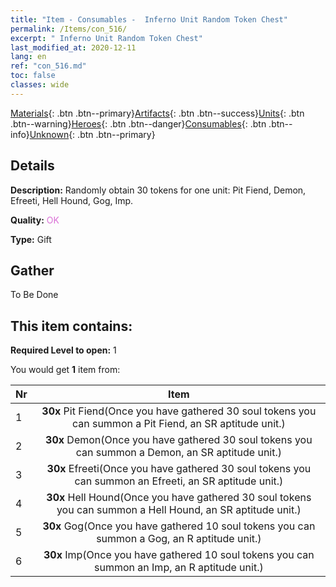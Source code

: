 ```yaml
---
title: "Item - Consumables -  Inferno Unit Random Token Chest"
permalink: /Items/con_516/
excerpt: " Inferno Unit Random Token Chest"
last_modified_at: 2020-12-11
lang: en
ref: "con_516.md"
toc: false
classes: wide
---
```

 [Materials](/Items/){: .btn .btn--primary}[Artifacts](/Items/Artifacts/){: .btn .btn--success}[Units](/Items/Units/){: .btn .btn--warning}[Heroes](/Items/Heroes/){: .btn .btn--danger}[Consumables](/Items/Consumables/){: .btn .btn--info}[Unknown](/Items/Unknown/){: .btn .btn--primary}

## Details
 **Description:** Randomly obtain 30 tokens for one unit: Pit Fiend, Demon, Efreeti, Hell Hound, Gog, Imp.

 **Quality:** <span style="color: #DA70D6">OK</span>

 **Type:** Gift

## Gather

  To Be Done

## This item contains:

 **Required Level to open:** 1

 You would get **1** item  from:

  | Nr |      Item    |
  |:---|:------------:|
  | 1 |  **30x** Pit Fiend(Once you have gathered 30 soul tokens you can summon a Pit Fiend, an SR aptitude unit.) | 
  | 2 |  **30x** Demon(Once you have gathered 30 soul tokens you can summon a Demon, an SR aptitude unit.) | 
  | 3 |  **30x** Efreeti(Once you have gathered 30 soul tokens you can summon an Efreeti, an SR aptitude unit.) | 
  | 4 |  **30x** Hell Hound(Once you have gathered 30 soul tokens you can summon a Hell Hound, an SR aptitude unit.) | 
  | 5 |  **30x** Gog(Once you have gathered 10 soul tokens you can summon a Gog, an R aptitude unit.) | 
  | 6 |  **30x** Imp(Once you have gathered 10 soul tokens you can summon an Imp, an R aptitude unit.) | 
